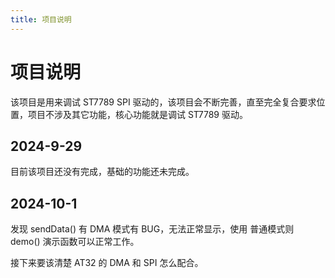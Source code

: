 ```yaml
---
title: 项目说明
---
```


# 项目说明

该项目是用来调试 ST7789 SPI 驱动的，该项目会不断完善，直至完全复合要求位置，项目不涉及其它功能，核心功能就是调试 ST7789 驱动。

## 2024-9-29

目前该项目还没有完成，基础的功能还未完成。

## 2024-10-1

发现 sendData() 有 DMA 模式有 BUG，无法正常显示，使用 普通模式则 demo() 演示函数可以正常工作。

接下来要该清楚 AT32 的 DMA 和 SPI 怎么配合。
